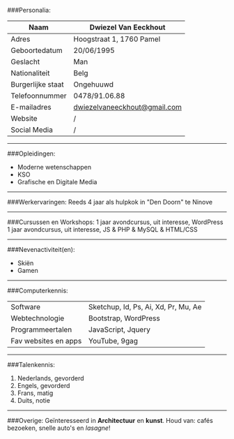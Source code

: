 ###Personalia:

| Naam        | Dwiezel Van Eeckhout           |
| ------------- |-------------|
| Adres      | Hoogstraat 1, 1760 Pamel |
| Geboortedatum      | 20/06/1995      |
| Geslacht | Man      |
| Nationaliteit | Belg      |
| Burgerlijke staat | Ongehuuwd      |
| Telefoonnummer | 0478/91.06.88      |
| E-mailadres | dwiezelvaneeckhout@gmail.com      |
| Website | /      |
| Social Media | /      |

----

###Opleidingen:
* Moderne wetenschappen
* KSO
* Grafische en Digitale Media

---

###Werkervaringen:
Reeds 4 jaar als hulpkok in "Den Doorn" te Ninove

---

###Cursussen en Workshops:
1 jaar avondcursus, uit interesse, WordPress
1 jaar avondcursus, uit interesse, JS & PHP & MySQL & HTML/CSS

---

###Nevenactiviteit(en):
* Skiën
* Gamen

---

###Computerkennis:

|         |          |
|----|----|
| Software      |Sketchup, Id, Ps, Ai, Xd, Pr, Mu, Ae |
| Webtechnologie      |Bootstrap, WordPress|
| Programmeertalen | JavaScript, Jquery|
| Fav websites en apps        | YouTube, 9gag          |

---

###Talenkennis:
1. Nederlands, gevorderd
2. Engels, gevorderd
3. Frans, matig
4. Duits, notie

---

###Overige:
Geïnteresseerd in **Architectuur** en **kunst**.
Houd van: cafés bezoeken, snelle auto's en *lasagne*!